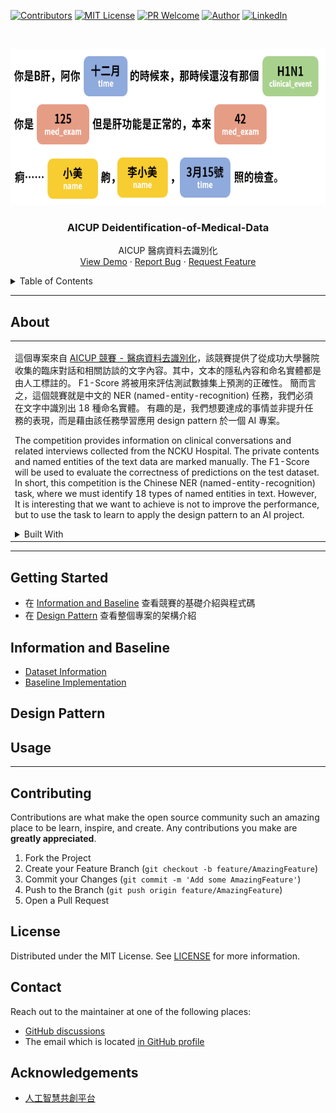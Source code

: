<!--
*** Thanks for checking out the AICUP-Deidentification-of-Medical-Data. If you have a suggestion
*** that would make this better, please fork the repo and create a pull request
*** or simply open an issue with the tag "enhancement".
*** Thanks again! Now go create something AMAZING! :D
***
*** To avoid retyping too much info. Do a search and replace for the following:
*** github_username (that is "windsuzu"), repo_name (that is "AICUP-Deidentification-of-Medical-Data"), project_title, project_description
-->

<!-- [![Issues][issues-shield]][issues-url] -->
[![Contributors][contributors-shield]][contributors-url]
[![MIT License][license-shield]][license-url]
[![PR Welcome][pr-welcome-shield]](#contributing)
[![Author][author-shield]][author-url]
[![LinkedIn][linkedin-shield]][linkedin-url]


<!-- PROJECT LOGO -->
<br />
<p align="center">
  <a href="https://github.com/windsuzu/AICUP-Deidentification-of-Medical-Data">
    <img src="images/logo.png" alt="Logo" height=250>
  </a>

  <h3 align="center">AICUP  Deidentification-of-Medical-Data</h3>

  <p align="center">
    AICUP  醫病資料去識別化
    <br />
    <a href="https://github.com/windsuzu/AICUP-Deidentification-of-Medical-Data">View Demo</a>
    ·
    <a href="https://github.com/windsuzu/AICUP-Deidentification-of-Medical-Data/issues">Report Bug</a>
    ·
    <a href="https://github.com/windsuzu/AICUP-Deidentification-of-Medical-Data/issues">Request Feature</a>
  </p>
</p>


<details>
<summary>Table of Contents</summary>

* [About](#about)
* [Getting Started](#getting-started)
* [Information and Baseline](#information-and-baseline)
* [Design Pattern](#design-pattern)
* [Usage](#usage)
* [Contributing](#contributing)
* [License](#license)
* [Contact](#contact)
* [Acknowledgements](#acknowledgements)

</details>

---

<!-- ABOUT THE PROJECT -->
## About

<table>
<tr>
<td>

這個專案來自 [AICUP 競賽 - 醫病資料去識別化](https://aidea-web.tw/topic/d84fabf5-9adf-4e1d-808e-91fbd4e03e6d)，該競賽提供了從成功大學醫院收集的臨床對話和相關訪談的文字內容。其中，文本的隱私內容和命名實體都是由人工標註的。 F1-Score 將被用來評估測試數據集上預測的正確性。 簡而言之，這個競賽就是中文的 NER (named-entity-recognition) 任務，我們必須在文字中識別出 18 種命名實體。 有趣的是，我們想要達成的事情並非提升任務的表現，而是藉由該任務學習應用 design pattern 於一個 AI 專案。

The competition provides information on clinical conversations and related interviews collected from the NCKU Hospital. The private contents and named entities of the text data are marked manually. The F1-Score will be used to evaluate the correctness of predictions on the test dataset. In short, this competition is the Chinese NER (named-entity-recognition) task, where we must identify 18 types of named entities in text. However, It is interesting that we want to achieve is not to improve the performance, but to use the task to learn to apply the design pattern to an AI project.

<details close>
<summary>Built With</summary>
<br>

* Python 3
* PyTorch
* Transformers
* Tensorflow 2
* Jupyter Notebook
* absl-py

</details>


</td>
</tr>
</table>

---

## Getting Started

* 在 [Information and Baseline](#information-and-baseline) 查看競賽的基礎介紹與程式碼
* 在 [Design Pattern](#design-pattern) 查看整個專案的架構介紹


## Information and Baseline

* [Dataset Information](docs/dataset.md)
* [Baseline Implementation](docs/baseline.md)

## Design Pattern

<!-- Main Notebook -->
<!-- Abstract -->
<!-- Entity -->
<!-- Tasks -->

## Usage

---

## Contributing

Contributions are what make the open source community such an amazing place to be learn, inspire, and create. Any contributions you make are **greatly appreciated**.

1. Fork the Project
2. Create your Feature Branch (`git checkout -b feature/AmazingFeature`)
3. Commit your Changes (`git commit -m 'Add some AmazingFeature'`)
4. Push to the Branch (`git push origin feature/AmazingFeature`)
5. Open a Pull Request

## License

Distributed under the MIT License. See [LICENSE](https://github.com/windsuzu/AICUP-Deidentification-of-Medical-Data/blob/main/LICENSE) for more information.

## Contact

Reach out to the maintainer at one of the following places:

* [GitHub discussions](https://github.com/windsuzu/AICUP-Deidentification-of-Medical-Data/discussions)
* The email which is located [in GitHub profile](https://github.com/windsuzu)


## Acknowledgements

* [人工智慧共創平台](https://aidea-web.tw)


[contributors-shield]: https://img.shields.io/github/contributors/windsuzu/AICUP-Deidentification-of-Medical-Data.svg?style=for-the-badge
[contributors-url]: https://github.com/windsuzu/AICUP-Deidentification-of-Medical-Data/graphs/contributors
[issues-shield]: https://img.shields.io/github/issues/windsuzu/AICUP-Deidentification-of-Medical-Data.svg?style=for-the-badge
[issues-url]: https://github.com/windsuzu/AICUP-Deidentification-of-Medical-Data/issues
[license-shield]: https://img.shields.io/github/license/windsuzu/AICUP-Deidentification-of-Medical-Data.svg?style=for-the-badge&label=license
[license-url]: https://github.com/windsuzu/AICUP-Deidentification-of-Medical-Data/blob/main/LICENSE.txt
[linkedin-shield]: https://img.shields.io/badge/-LinkedIn-black.svg?style=for-the-badge&logo=linkedin&colorB=555
[linkedin-url]: https://linkedin.com/in/windsuzu
[pr-welcome-shield]: https://shields.io/badge/PRs-Welcome-ff69b4?style=for-the-badge
[author-shield]: https://shields.io/badge/Made_with_%E2%9D%A4_by-windsuzu-F4A92F?style=for-the-badge
[author-url]: https://github.com/windsuzu